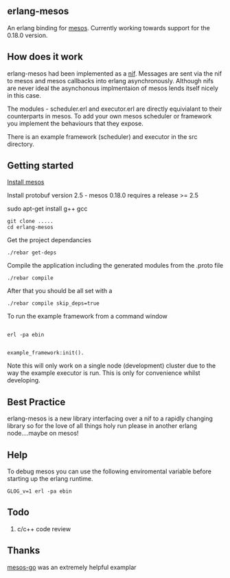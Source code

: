 erlang-mesos
------------

An erlang binding for [mesos](http://mesos.apache.org/).
Currently working towards support for the 0.18.0 version.

How does it work
----------------

erlang-mesos had been implemented as a [nif](http://www.erlang.org/doc/tutorial/nif.html).
Messages are sent via the nif to mesos and mesos callbacks into erlang asynchronously. Although nifs are never ideal
the asynchonous implmentaion of mesos lends itself nicely in this case.

The modules - scheduler.erl and executor.erl are directly equivialant to their counterparts in mesos.
To add your own mesos scheduler or framework you implement the behaviours that they expose.

There is an example framework (scheduler) and executor in the src directory.


Getting started
---------------

[Install mesos](http://mesos.apache.org/gettingstarted/) 

Install protobuf version 2.5 - mesos 0.18.0 requires a release >= 2.5

sudo apt-get install g++ gcc 

```
git clone .....
cd erlang-mesos

```

Get the project dependancies

```
./rebar get-deps

```

Compile the application including the generated modules from the .proto file

```
./rebar compile

```

After that you should be all set with a 

```
./rebar compile skip_deps=true

```

To run the example framework from a command window

```

erl -pa ebin 


example_framework:init().

```

Note this will only work on a single node (development) cluster due to the way the example executor is run.
This is only for convenience whilst developing.

Best Practice
-------------

erlang-mesos is a new library interfacing over a nif to a rapidly changing library so for the love of all things holy run please in another erlang node....maybe on mesos!

Help
-----

To debug mesos you can use the following enviromental variable before starting up the erlang runtime.

```
GLOG_v=1 erl -pa ebin
```


Todo
----

1. c/c++ code review

Thanks
------

[mesos-go](https://github.com/mesosphere/mesos-go) was an extremely helpful examplar
